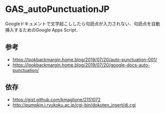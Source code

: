 # GAS_autoPunctuationJP
Googleドキュメントで文字起こししたら句読点が入力されない．句読点を自動挿入するためのGoogle Apps Script．

## 参考
- https://lookbackmargin.home.blog/2019/07/20/auto-punctuation-001/
- https://lookbackmargin.home.blog/2019/07/20/google-docs-auto-punctuation/

## 依存
- https://gist.github.com/kmaglione/2151072
- http://pumpkin.i.ryukoku.ac.jp/cgi-bin/dokuten_insert/di.cgi
